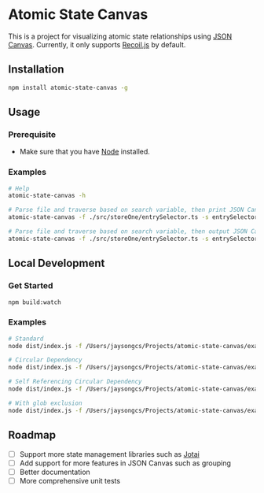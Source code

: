 # Atomic State Canvas
This is a project for visualizing atomic state relationships using [JSON Canvas](https://jsoncanvas.org/). Currently, it only supports [Recoil.js](https://recoiljs.org/) by default.

## Installation
```bash
npm install atomic-state-canvas -g
```

## Usage

### Prerequisite
- Make sure that you have [Node](https://nodejs.org/en) installed.

### Examples
```bash
# Help
atomic-state-canvas -h

# Parse file and traverse based on search variable, then print JSON Canvas
atomic-state-canvas -f ./src/storeOne/entrySelector.ts -s entrySelector

# Parse file and traverse based on search variable, then output JSON Canvas to file
atomic-state-canvas -f ./src/storeOne/entrySelector.ts -s entrySelector -o test.canvas
```

## Local Development
### Get Started
```bash
npm build:watch
```

### Examples
```bash
# Standard
node dist/index.js -f /Users/jaysongcs/Projects/atomic-state-canvas/examples/standard/src/storeOne/entrySelector.ts -s entrySelector -o test.canvas

# Circular Dependency
node dist/index.js -f /Users/jaysongcs/Projects/atomic-state-canvas/examples/standard/src/storeTwo/entrySelector.ts -s entrySelector -o test.canvas

# Self Referencing Circular Dependency
node dist/index.js -f /Users/jaysongcs/Projects/atomic-state-canvas/examples/standard/src/storeThree/entrySelector.ts -s entrySelector -o test.canvas

# With glob exclusion
node dist/index.js -f /Users/jaysongcs/Projects/atomic-state-canvas/examples/standard/src/storeFour/entrySelector.ts -s entrySelector -o test.canvas -e "*.test.*"
```

## Roadmap
- [ ] Support more state management libraries such as [Jotai](https://jotai.org/)
- [ ] Add support for more features in JSON Canvas such as grouping
- [ ] Better documentation
- [ ] More comprehensive unit tests
